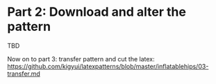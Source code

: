 # Part 2: Download and alter the pattern

TBD

Now on to part 3: transfer pattern and cut the latex: https://github.com/kigyui/latexpatterns/blob/master/inflatablehips/03-transfer.md
